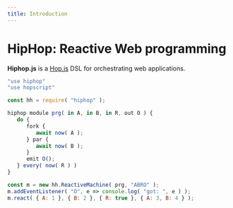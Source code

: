 ```yaml
---
title: Introduction
---
```

HipHop: Reactive Web programming
================================


__Hiphop.js__ is a [Hop.js](http://hop-dev.inria.fr) DSL for
orchestrating web applications.


```javascript
"use hiphop"
"use hopscript"

const hh = require( "hiphop" );

hiphop module prg( in A, in B, in R, out O ) {
   do {
      fork {
         await now( A );
      } par {
         await now( B );
      }
      emit O();
   } every( now( R ) )
}

const m = new hh.ReactiveMachine( prg, "ABRO" );
m.addEventListener( "O", e => console.log( "got: ", e ) );
m.react( { A: 1 }, { B: 2 }, { R: true }, { A: 3, B: 4 } );
```
